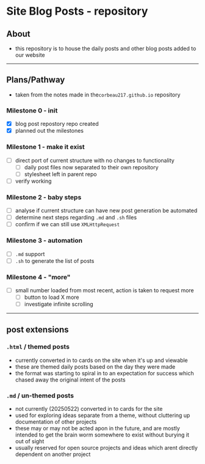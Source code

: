 # Site Blog Posts - repository
## About
* this repository is to house the daily posts and other blog posts added to our website

---

## Plans/Pathway
* taken from the notes made in the`corbeau217.github.io` repository
### Milestone 0 - init
- [x] blog post repostory repo created
- [x] planned out the milestones
### Milestone 1 - make it exist
- [ ] direct port of current structure with no changes to functionality
    - [ ] daily post files now separated to their own repository
    - [ ] stylesheet left in parent repo
- [ ] verify working
### Milestone 2 - baby steps
- [ ] analyse if current structure can have new post generation be automated
- [ ] determine next steps regarding `.md` and `.sh` files
- [ ] confirm if we can still use `XMLHttpRequest`
### Milestone 3 - automation
- [ ] `.md` support
- [ ] `.sh` to generate the list of posts
### Milestone 4 - "more"
- [ ] small number loaded from most recent, action is taken to request more
    - [ ] button to load X more
    - [ ] investigate infinite scrolling

---

## post extensions

### `.html` / themed posts
* currently converted in to cards on the site when it's up and viewable
* these are themed daily posts based on the day they were made
* the format was starting to spiral in to an expectation for success which chased away the original intent of the posts

### `.md` / un-themed posts
* not currently (20250522) converted in to cards for the site
* used for exploring ideas separate from a theme, without cluttering up documentation of other projects
* these may or may not be acted apon in the future, and are mostly intended to get the brain worm somewhere to exist without burying it out of sight
* usually reserved for open source projects and ideas which arent directly dependent on another project
